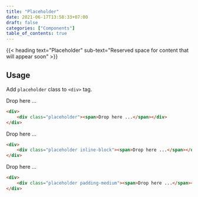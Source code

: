 ```yaml
---
title: "Placeholder"
date: 2021-06-17T13:58:33+07:00
draft: false
categories: ["Components"]
table_of_contents: true
---
```


{{< heading text="Placeholder" sub-text="Reserved space for content that will appear soon" >}}

## Usage

Add `placeholder` class to `<div>` tag.

<div>
    <div class="placeholder"><span>Drop here ...</span></div>
</div>

``` html
<div>
    <div class="placeholder"><span>Drop here ...</span></div>
</div>
```

<div>
    <div class="placeholder inline-block"><span>Drop here ...</span></div>
</div>

``` html
<div>
    <div class="placeholder inline-block"><span>Drop here ...</span></div>
</div>
```

<div>
    <div class="placeholder padding-medium"><span>Drop here ...</span></div>
</div>

``` html
<div>
    <div class="placeholder padding-medium"><span>Drop here ...</span></div>
</div>
```